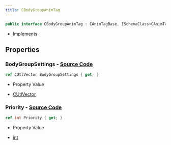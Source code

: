 ```yaml
---
title: CBodyGroupAnimTag
---
```


```csharp
public interface CBodyGroupAnimTag : CAnimTagBase, ISchemaClass<CAnimTagBase>, ISchemaClass<CBodyGroupAnimTag>, ISchemaField, ISchemaClass, INativeHandle
```

- Implements

## Properties

### **BodyGroupSettings** - [Source Code](https://github.com/swiftly-solution/swiftlys2/blob/main/managed/src/SwiftlyS2.Generated/Schemas/Interfaces/CBodyGroupAnimTag.cs#L19)

```csharp
ref CUtlVector BodyGroupSettings { get; }
```

- Property Value

- [CUtlVector](/docs/api/)

### **Priority** - [Source Code](https://github.com/swiftly-solution/swiftlys2/blob/main/managed/src/SwiftlyS2.Generated/Schemas/Interfaces/CBodyGroupAnimTag.cs#L16)

```csharp
ref int Priority { get; }
```

- Property Value

- [int](https://learn.microsoft.com/dotnet/api/system.int32)


